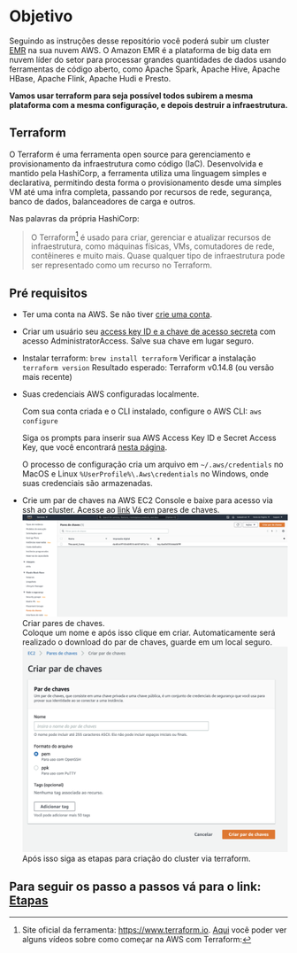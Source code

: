 # Objetivo

Seguindo as instruções desse repositório você poderá subir um cluster [EMR](https://aws.amazon.com/pt/emr/?whats-new-cards.sort-by=item.additionalFields.postDateTime&whats-new-cards.sort-order=desc) na sua nuvem AWS.  O Amazon EMR é a plataforma de big data em nuvem líder do setor para processar grandes quantidades de dados usando ferramentas de código aberto, como Apache Spark, Apache Hive, Apache HBase, Apache Flink, Apache Hudi e Presto. 

**Vamos usar terraform para seja possível todos subirem a mesma plataforma com a mesma configuração, e depois destruir a infraestrutura.**

## Terraform
O Terraform é uma ferramenta open source para gerenciamento e provisionamento da infraestrutura como código (IaC). Desenvolvida e mantido pela HashiCorp, a ferramenta utiliza uma linguagem simples e declarativa, permitindo desta forma o provisionamento desde uma simples VM até uma infra completa, passando por recursos de rede, segurança, banco de dados, balanceadores de carga e outros.

Nas palavras da própria HashiCorp:

>O Terraform[^1] é usado para criar, gerenciar e atualizar recursos de infraestrutura, como máquinas físicas, VMs, comutadores de rede, contêineres e muito mais. Quase qualquer tipo de infraestrutura pode ser representado como um recurso no Terraform. 

[^1]: Site oficial da ferramenta: https://www.terraform.io. [Aqui](https://learn.hashicorp.com/tutorials/terraform/aws-build?in=terraform/aws-get-started) você poder ver alguns vídeos sobre como começar na AWS com Terraform:

## Pré requisitos
- Ter uma conta na AWS. Se não tiver [crie uma conta](https://docs.aws.amazon.com/pt_br/polly/latest/dg/setting-up.html#setting-up-signup).
- Criar um usuário seu [access key ID e a chave de acesso secreta](https://docs.aws.amazon.com/pt_br/powershell/latest/userguide/pstools-appendix-sign-up.html) com acesso AdministratorAccess. Salve sua chave em lugar seguro.
- Instalar terraform:
    ```brew install terraform```
    Verificar a instalação
    ```terraform version```
    Resultado esperado: Terraform v0.14.8 (ou versão mais recente)

- Suas credenciais AWS configuradas localmente.

    Com sua conta criada e o CLI instalado, configure o AWS CLI:
    ```aws configure```
    
    Siga os prompts para inserir sua AWS Access Key ID e Secret Access Key, que você encontrará [nesta página](https://console.aws.amazon.com/iam/home?#security_credential).
    
    O processo de configuração cria um arquivo em ```~/.aws/credentials``` no MacOS e Linux ```%UserProfile%\.Aws\credentials``` no Windows, onde suas credenciais são armazenadas.
- Crie um par de chaves na AWS EC2 Console e baixe para acesso via ssh ao cluster.
    Acesse ao [link](https://console.aws.amazon.com/ec2/home?region=us-east-1#KeyPairs:sort=desc:key-pair-id)
    Vá em pares de chaves.
    ![alt text](resources/criar_par_de_chaves1.png "criando um par de chaves 1")
    Criar pares de chaves.  
    Coloque um nome e após isso clique em criar. Automaticamente será realizado o download do par de chaves, guarde em um local seguro.  
    ![alt text](resources/criar_par_de_chaves2.png "criando um par de chaves 2")
    Após isso siga as etapas para criação do cluster via terraform.  

## Para seguir os passo a passos vá para o link: [Etapas](Etapas.md)
